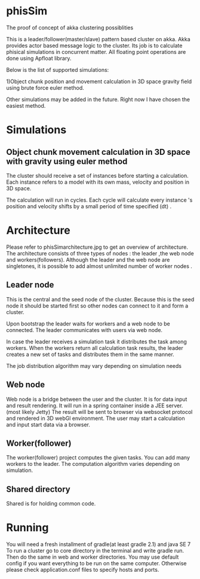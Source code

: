 phisSim
=======

The proof of concept of akka clustering possiblities

This is a leader/follower(master/slave) pattern based cluster on akka.
Akka provides actor based message logic to the cluster.
Its job is to calculate phisical simulations in concurrent matter.
All floating point operations are done using Apfloat library.

Below is the list of supported simulations:


1)Object chunk position and movement calculation in 3D space gravity field using brute force euler method.

Other simulations may be added in the future. Right now I have chosen the easiest method.


Simulations
============

Object chunk movement calculation in 3D space with gravity using euler method
------------

The cluster should receive a set of instances before starting a calculation.
Each instance refers to a model with its own mass, velocity and position in 3D space.

The calculation will run in cycles. Each cycle will calculate every instance    's position and velocity shifts
by a small period of time specified (dt) .



Architecture
============

Please refer to phisSimarchitecture.jpg to get an overview of architecture.
The architecture consists of three types of nodes : the leader ,the web node and workers(followers).
Although the leader and the web node are singletones, it is possible to add almost unlimited number
of worker nodes .

Leader node
----------

This is the central and the seed node of the cluster.
Because this is the seed node it should be started first so other nodes can connect to it and
form a cluster.

Upon bootstrap the leader waits for workers and a web node to be connected.
The leader communicates with users via web node.

In case the leader receives a simulation task it distributes the task among workers.
When the workers return all calculation task results,
the leader creates a new set of tasks and distributes them in the same manner.

The job distribution algorithm may vary depending on simulation needs


Web node
----------

Web node is a bridge between the user and the cluster.
It is for data input and result rendering.
It will run in a spring container inside a JEE server. (most likely Jetty)
The result will be sent to browser via websocket protocol and rendered in 3D webGl environment.
The user may start a calculation and input start data via a browser.


Worker(follower)
----------

The worker(follower) project computes the given tasks. You can add many workers to the leader.
The computation algorithm varies depending on simulation.


Shared directory
-----------
Shared is for holding common code.

Running
===========
You will need a fresh installment of gradle(at least gradle 2.1) and java SE 7
To run a cluster go to core directory in the terminal and write gradle run.
Then do the same in web and worker directories.
You may use default config if you want everything to be run on the same computer.
Otherwise please check application.conf files to specify hosts and ports.






